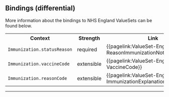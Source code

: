 ## Bindings (differential)

More information about the bindings to NHS England ValueSets can be found below.

<table class="assets" title= "Bindings list">
<tr>
<th class="width30">Context</th>
<th class="width20">Strength</th>
<th class="width50">Link</th>
</tr>
<tr>
<td><code>Immunization.statusReason<code></td>
<td>required</td>
<td>{{pagelink:ValueSet-England-ReasonImmunizationNotAdministered}}</td>
</tr>
<tr>
<td><code>Immunization.vaccineCode<code></td>
<td>extensible</td>
<td>{{pagelink:ValueSet-England-VaccineCode}}</td>
</tr>
<tr>
<td><code>Immunization.reasonCode<code></td>
<td>extensible</td>
<td>{{pagelink:ValueSet-England-ImmunizationExplanationReason}}</td>
</tr>
</table>

---